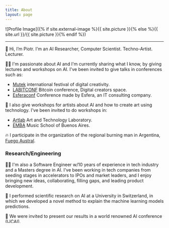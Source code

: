 ```yaml
---
title: About
layout: page
---
```

![Profile Image]({% if site.external-image %}{{ site.picture }}{% else %}{{ site.url }}/{{ site.picture }}{% endif %})

---

👋 Hi, I’m Piotr. I'm an AI Researcher, Computer Scientist. Techno-Artist. Lecturer.

👨‍🏫 I'm passionate about AI and I'm currently sharing what I know, by giving lectures and workshops on AI. I've been invited to give talks in conferences such as:
* [Mutek](https://www.instagram.com/mutek.ar/)  international festival of digital creativity. 
* [LABITCONF](https://www.labitconf.com/) Bitcoin conference, Digital creators space.
* [Esferaconf](https://www.grupoesfera.com.ar/) Conference made by Esfera, an IT consulting company.

🎨 I also give workshops for artists about AI and how to create art using technology. I've been invited to do workshops in:

* [Artlab](https://artlabpro.net/) Art and Technology Laboratory.
* [EMBA](https://www.emba.com.ar/) Music School of Buenos Aires.

🔥 I participate in the organization of the regional burning man in Argentina, [Fuego Austral](https://fuegoaustral.org/).

### Research/Engineering

🧑‍💻 I'm also a Software Engineer w/10 years of experience in tech industry and a Masters degree in AI. I've been working in tech companies from seeding stages in accelerators to IPOs and market leaders, and I enjoy bringing new ideas, collaborating, filling gaps, and leading product development.

🧠 I performed scientific research on AI at a University in Switzerland, in which we developed a novel method to explain the machine learning models predictions.

📝 We were invited to present our results in a world renowned AI conference ([IJCAI](www.ijcai.org/proceedings/2022/104)).

🛡️ Before that I worked as a Security Software Engineer for several years.

📈 Since the industry has been growing I have had many roles and combinations of them. Software Engineer, Backend, FullStack, SysAdmin, DevOps, Tech Lead.

### Skills

- Lecturer
- AI
- ML/DL/LLMs
- Scientific Research
- Music Producer

### Projects

- [xAI Research Code and Paper](https://github.com/piotromashov/baycon)
- [Generative IA images game "sonIA"](https://github.com/piotromashov/sonIA)
- [Fuego Austral Ticketera](https://github.com/fuegoaustral/ticketera)